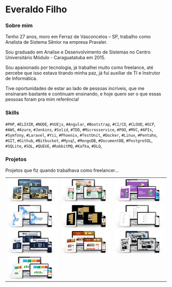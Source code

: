 # Everaldo Filho

### Sobre mim

Tenho 27 anos, moro em Ferraz de Vasconcelos – SP, trabalho como Analista de Sistema Sênior na empresa Pravaler.

Sou graduado em Analise e Desenvolvimento de Sistemas no Centro Universitário Módulo - Caraguatatuba em 2015.

Sou apaixonado por tecnologia, já trabalhei muito como freelance, até percebe que isso estava tirando minha paz, já fui auxiliar de TI e Instrutor de Informática.
                        
Tive oportunidades de estar ao lado de pessoas incríveis, que me ensinaram bastante e continuam ensinando, e hoje quero ser o que essas pessoas foram pra mim referência!

### Skills

`#PHP`, `#ELIXIR`, `#NODE`, `#VUEjs`, `#Angular`, `#Bootstrap`, `#CI/CD`, `#CLOUD`, `#GCP`, `#AWS`, `#Azure`, `#Jenkins`, `#Solid`, `#TDD`, `#Microsservice`, `#POO`, `#MVC`, `#APIs`, `#Symfony`, `#Laravel`, `#Yii`, `#Phoenix`, `#TestUnit`, `#Docker`, `#Linux`, `#Pentaho`, `#GIT`, `#Github`, `#Bitbucket`, `#Mysql`, `#MongoDB`, `#DocumentDB`, `#PostgreSQL`, `#SQLite`, `#SQL`, `#QUEUE`, `#RabbitMQ`, `#Kafka`, `#DLQ`, 

### Projetos
Projetos que fiz quando trabalhava como freelancer...

<table border="0" width="100%">
    <tbody>
        <tr>
            <td><img src=img/portfolio_1.png /></td>
            <td><img src=img/portfolio_2.png /></td>
            <td><img src=img/portfolio_3.png /></td>
        </tr>
        <tr>
            <td><img src=img/portfolio_4.png /></td>
            <td><img src=img/portfolio_5.png /></td>
            <td><img src=img/portfolio_6.png /></td>
        </tr>
        <tr>
            <td><img src=img/portfolio_7.png /></td>
            <td><img src=img/portfolio_8.png /></td>
            <td><img src=img/portfolio_9.png /></td>
        </tr>
        <tr>
            <td><img src=img/portfolio_10.png /></td>
        </tr>
    </tbody>
</table>